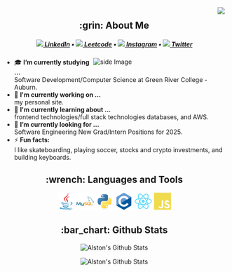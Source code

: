 <img align="right" src="https://visitor-badge.glitch.me/badge?page_id=phillip-che.visitor-badge">

<h2 align="center">:grin: About Me</h2>

<h5 align="center">

<a align="center" href="https://www.linkedin.com/in/alstondsouza02" title="LinkedIn Profile"><img width="22" src="https://raw.githubusercontent.com/rahuldkjain/github-profile-readme-generator/master/src/images/icons/Social/linked-in-alt.svg"> LinkedIn</a> •
<a href="https://www.leetcode.com/alstondsouza02" title="Stack Overflow Profile"><img width="22" src="https://raw.githubusercontent.com/rahuldkjain/github-profile-readme-generator/master/src/images/icons/Social/leet-code.svg"> Leetcode</a> •
<a align="center" href="https://www.instagram.com/namastaythefuckawaybitch/" title="Instagram Profile"><img width="22" src="https://raw.githubusercontent.com/rahuldkjain/github-profile-readme-generator/master/src/images/icons/Social/instagram.svg"> Instagram</a> •
<a href="https://twitter.com/" title="Twitter Profile"><img width="22" src="https://raw.githubusercontent.com/rahuldkjain/github-profile-readme-generator/master/src/images/icons/Social/twitter.svg"> Twitter</a>

</h5>
<img src="https://gist.githubusercontent.com/patevs/b007a0e98fb216438d4cbf559fac4166/raw/88f20c9d749d756be63f22b09f3c4ac570bc5101/programming.gif" alt="side Image" align="right" width="300" height="auto" />

- 🎓 <b>I’m currently studying ... </b></br>
      Software Development/Computer Science at Green River College - Auburn.
- 🧪 <b>I'm currently working on ... </b></br> 
      my personal site.
- 🧠 <b>I'm currently learning about ... </b></br>
      frontend technologies/full stack technologies databases, and AWS.
- 🔎 <b>I’m currently looking for ... </b></br>
      Software Engineering New Grad/Intern Positions for 2025.
- ⚡ <b>Fun facts:</b> </br>
      I like skateboarding, playing soccer, stocks and crypto investments, and building keyboards.

<h2 align="center">:wrench: Languages and Tools</h2>
<p align="center"> 
<code><img src="https://raw.githubusercontent.com/devicons/devicon/master/icons/java/java-original.svg" alt="java" width="40" height="40"/></code>
<code><img src="https://raw.githubusercontent.com/devicons/devicon/master/icons/mysql/mysql-original-wordmark.svg" alt="mysql" width="40" height="40"/></code>
<code><img src="https://raw.githubusercontent.com/devicons/devicon/master/icons/python/python-original.svg" alt="python" width="40" height="40"/></code>
<code><img src="https://raw.githubusercontent.com/devicons/devicon/master/icons/c/c-original.svg" alt="c" width="40" height="40"/></code>
<code><img src="https://raw.githubusercontent.com/devicons/devicon/master/icons/react/react-original.svg" alt="opencv" width="40" height="40"/></code>
<code><img src="https://raw.githubusercontent.com/devicons/devicon/master/icons/javascript/javascript-plain.svg" alt="opencv" width="40" height="40"/></code>
</p>


<h2 align="center">:bar_chart: Github Stats</h2>

<p align="center"><img align="center" src="https://github-readme-stats.vercel.app/api/top-langs?username=alstondsouza1&show_icons=true&theme=dark&title_color=fe438e&text_color=9fefea&bg_color=141321&locale=en&layout=compact" alt="Alston's Github Stats" /></p>

<p align="center"><img align="center" src="https://github-readme-streak-stats.herokuapp.com/?user=alstondsouza1&theme=dark" alt="Alston's Github Stats" /></p>
